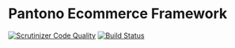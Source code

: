 Pantono Ecommerce Framework
===========================

[![Scrutinizer Code Quality](https://scrutinizer-ci.com/g/pantono/pantono/badges/quality-score.png?b=master)](https://scrutinizer-ci.com/g/pantono/pantono/?branch=master)
[![Build Status](https://scrutinizer-ci.com/g/pantono/pantono/badges/build.png?b=master)](https://scrutinizer-ci.com/g/pantono/pantono/build-status/master)